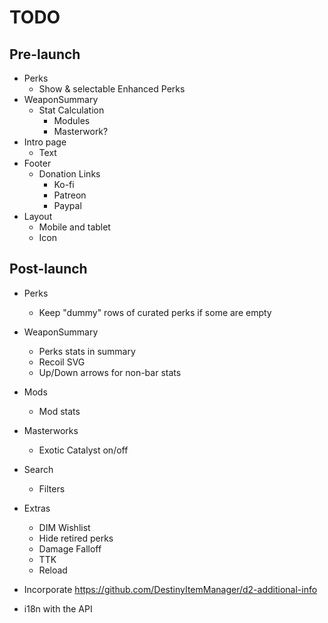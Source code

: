 # TODO

## Pre-launch


* Perks
  * Show & selectable Enhanced Perks
* WeaponSummary
  * Stat Calculation
    * Modules
    * Masterwork?
* Intro page
  * Text
* Footer
  * Donation Links
    * Ko-fi
    * Patreon
    * Paypal
* Layout
  * Mobile and tablet
  * Icon

## Post-launch

* Perks
  * Keep "dummy" rows of curated perks if some are empty
* WeaponSummary
  * Perks stats in summary
  * Recoil SVG
  * Up/Down arrows for non-bar stats
* Mods
  * Mod stats
* Masterworks
  * Exotic Catalyst on/off
* Search
  * Filters
* Extras
  * DIM Wishlist
  * Hide retired perks
  * Damage Falloff
  * TTK
  * Reload


* Incorporate https://github.com/DestinyItemManager/d2-additional-info
* i18n with the API